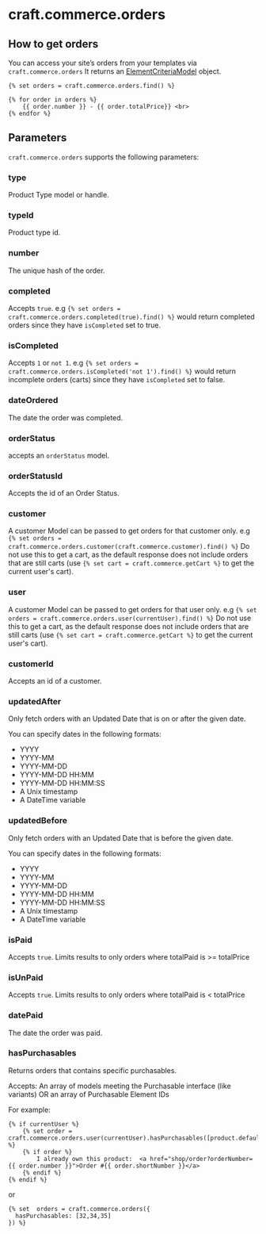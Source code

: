 # craft.commerce.orders
## How to get orders

You can access your site’s orders from your templates via `craft.commerce.orders`
It returns an [ElementCriteriaModel](http://buildwithcraft.com/docs/templating/elementcriteriamodel) object.

```twig
{% set orders = craft.commerce.orders.find() %}

{% for order in orders %}
    {{ order.number }} - {{ order.totalPrice}} <br>
{% endfor %}
```

## Parameters

`craft.commerce.orders` supports the following parameters:

### type
Product Type model or handle.

### typeId
Product type id.

### number
The unique hash of the order.

### completed
Accepts `true`.  e.g ```{% set orders = craft.commerce.orders.completed(true).find() %}``` would
return completed orders since they have `isCompleted` set to true.

### isCompleted
Accepts `1` or `not 1`.  e.g ```{% set orders = craft.commerce.orders.isCompleted('not 1').find() %}``` would
return incomplete orders (carts) since they have `isCompleted` set to false.

### dateOrdered
The date the order was completed.

### orderStatus
accepts an `orderStatus` model.

### orderStatusId
Accepts the id of an Order Status.

### customer
A customer Model can be passed to get orders for that customer only. e.g `{% set orders = craft.commerce.orders.customer(craft.commerce.customer).find() %}`
Do not use this to get a cart, as the default response does not include orders that are still
carts (use `{% set cart = craft.commerce.getCart %}` to get the current user's cart).

### user
A customer Model can be passed to get orders for that user only. e.g `{% set orders = craft.commerce.orders.user(currentUser).find() %}`
Do not use this to get a cart, as the default response does not include orders that are still
carts (use `{% set cart = craft.commerce.getCart %}` to get the current user's cart).

### customerId
Accepts an id of a customer.

### updatedAfter
Only fetch orders with an Updated Date that is on or after the given date.

You can specify dates in the following formats:

- YYYY
- YYYY-MM
- YYYY-MM-DD
- YYYY-MM-DD HH:MM
- YYYY-MM-DD HH:MM:SS
- A Unix timestamp
- A DateTime variable

### updatedBefore

Only fetch orders with an Updated Date that is before the given date.

You can specify dates in the following formats:

- YYYY
- YYYY-MM
- YYYY-MM-DD
- YYYY-MM-DD HH:MM
- YYYY-MM-DD HH:MM:SS
- A Unix timestamp
- A DateTime variable

### isPaid

Accepts `true`. Limits results to only orders where totalPaid is >= totalPrice

### isUnPaid

Accepts `true`. Limits results to only orders where totalPaid is < totalPrice

### datePaid

The date the order was paid.

### hasPurchasables
Returns orders that contains specific purchasables.

Accepts: An array of models meeting the Purchasable interface (like variants) OR an array of Purchasable Element IDs

For example:

```twig
{% if currentUser %}
    {% set order = craft.commerce.orders.user(currentUser).hasPurchasables([product.defaultVariant]).first() %}
    {% if order %}
        I already own this product:  <a href="shop/order?orderNumber={{ order.number }}">Order #{{ order.shortNumber }}</a>
    {% endif %}
{% endif %}
```

or

```twig
{% set  orders = craft.commerce.orders({
  hasPurchasables: [32,34,35]
}) %}
```
